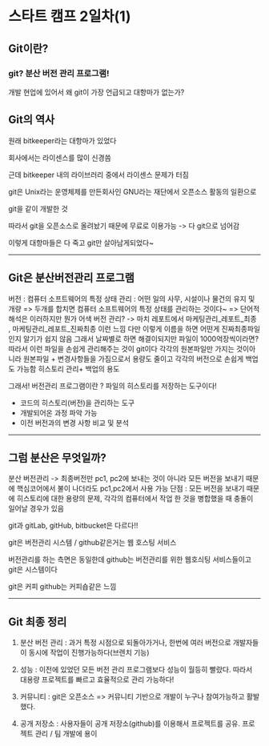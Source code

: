 # 스타트 캠프 2일차(1)

## Git이란?

### git? 분산 버전 관리 프로그램!

개발 현업에 있어서 왜 git이 가장 언급되고 대항마가 없는가?

## Git의 역사

원래 bitkeeper라는 대항마가 있었다

회사에서는 라이센스를 많이 신경씀

근데 bitkeeper 내의 라이브러리 중에서 라이센스 문제가 터짐

git은 Unix라는 운영체제를 만든회사인 GNU라는 재단에서 오픈소스 활동의 일환으로 

git을 같이 개발한 것

따라서 git을 오픈소스로 올려놨기 때문에 무료로 이용가능 -> 다 git으로 넘어감

이렇게 대항마들은 다 죽고 git만 살아남게되었다~

---

## Git은 분산버전관리 프로그램

버전 : 컴퓨터 소프트웨어의 특정 상태
관리 : 어떤 일의 사무, 시설이나 물건의 유지 및 개량
=> 두개를 합치면 컴퓨터 소프트웨어의 특정 상태를 관리하는 것이다~ => 단어적해석은 이러하지만 뭔가 어색
버전 관리? -> 마치 레포트에서 마케팅관리_레포트_최종 , 마케팅관리_레포트_진짜최종 이런 느낌
다만 이렇게 이름을 하면 어떤게 진짜최종파일인지 알기가 쉽지 않음
그래서 날짜별로 하면 해결이되지만 파일이 1000억장씩이라면? 따라서 이런 파일을 손쉽게 관리해주는 것이 git이다
각각의 원본파일만 가지는 것이아니라 원본파일 + 변경사항들을 가짐으로서 용량도 줄이고 각각의 버전으로 손쉽게 백업도 가능함
히스토리 관리+ 백업의 용도

그래서! 버전관리 프로그램이란 ? 파일의 히스토리를 저장하는 도구이다!
- 코드의 히스토리(버전)을 관리하는 도구
- 개발되어온 과정 파악 가능
- 이전 버전과의 변경 사항 비교 및 분석

---

## 그럼 분산은 무엇일까?

분산 버전관리 -> 최종버전만 pc1, pc2에 보내는 것이 아니라 모든 버전을 보내기 때문에 핵심코어에서 불이 나더라도
pc1,pc2에서 사용 가능 
단점 : 모든 버전을 보내기 때문에 히스토리에 대한 용량의 문제, 각각의 컴퓨터에서 작업 한 것을 병합했을 때 
충돌이 일어날 경우가 있음

git과 gitLab, gitHub, bitbucket은 다르다!!

git은 버전관리 시스템 / github같은거는 웹 호스팅 서비스

버전관리를 하는 측면은 동일한데 github는 버전관리를 위한 웹호싀팅 서비스들이고 git은 시스템이다

git은 커피 github는 커피숍같은 느낌

---

## Git 최종 정리

1. 분산 버전 관리 : 과거 특정 시점으로 되돌아가거나,  한번에 여러 버전으로 개발자들이 동시에 작업이 진행가능하다(브렌치 기능)

2. 성능 : 이전에 있었던 모든 버전 관리 프로그램보다 성능이 월등히 빨랐다.
           따라서 대용량 프로젝트를 빠르고 효율적으로 관리 가능하다!

3. 커뮤니티 : git은 오픈소스 => 커뮤니티 기반으로 개발이 누구나 참여가능하고 활발했다. 

4. 공개 저장소 : 사용자들이 공개 저장소(github)를 이용해서 프로젝트를 공유. 프로젝트 관리 / 팀 개발에 용이

